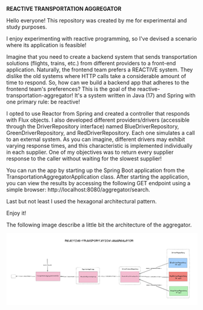 **REACTIVE TRANSPORTATION AGGREGATOR**


Hello everyone! This repository was created by me for experimental and study purposes.

I enjoy experimenting with reactive programming, so I've devised a scenario where its application is feasible!

Imagine that you need to create a backend system that sends transportation solutions (flights, trains, etc.) from different providers to a front-end application. Naturally, the frontend team prefers a REACTIVE system. They dislike the old systems where HTTP calls take a considerable amount of time to respond. So, how can we build a backend app that adheres to the frontend team's preferences? This is the goal of the reactive-transportation-aggregator! It's a system written in Java (17) and Spring with one primary rule: be reactive!

I opted to use Reactor from Spring and created a controller that responds with Flux objects. I also developed different providers/drivers (accessible through the DriverRepository interface) named BlueDriverRepository, GreenDriverRepository, and RedDriverRepository. Each one simulates a call to an external system. As you can imagine, different drivers may exhibit varying response times, and this characteristic is implemented individually in each supplier. One of my objectives was to return every supplier response to the caller without waiting for the slowest supplier!

You can run the app by starting up the Spring Boot application from the TransportationAggregatorApplication class. After starting the application, you can view the results by accessing the following GET endpoint using a simple browser: http://localhost:8080/aggregator/search.

Last but not least I used the hexagonal architectural pattern. 

Enjoy it!

The following image describe a little bit the architecture of the aggregator.

![image.png](image.png)

